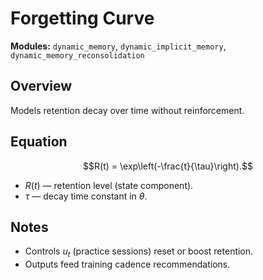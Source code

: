 # Forgetting Curve

**Modules:** `dynamic_memory`, `dynamic_implicit_memory`, `dynamic_memory_reconsolidation`

## Overview

Models retention decay over time without reinforcement.

## Equation

$$R(t) = \exp\left(-\frac{t}{\tau}\right).$$

- $R(t)$ — retention level (state component).
- $\tau$ — decay time constant in $\theta$.

## Notes

- Controls $u_t$ (practice sessions) reset or boost retention.
- Outputs feed training cadence recommendations.
